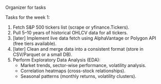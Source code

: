 Organizer for tasks

Tasks for the week 1:
1. Fetch S&P 500 tickers list (scrape or yfinance.Tickers).
2. Pull 5–10 years of historical OHLCV data for all tickers.
3. [later] Implement live data fetch using AlphaVantage or Polygon API (free tiers available).
4. [later] Clean and merge data into a consistent format (store in CSV/Parquet or a small DB).
5. Perform Exploratory Data Analysis (EDA):
    - Market trends, sector-wise performance, volatility analysis.
    - Correlation heatmaps (cross-stock relationships).
    - Seasonal patterns (monthly returns, volatility clusters).



